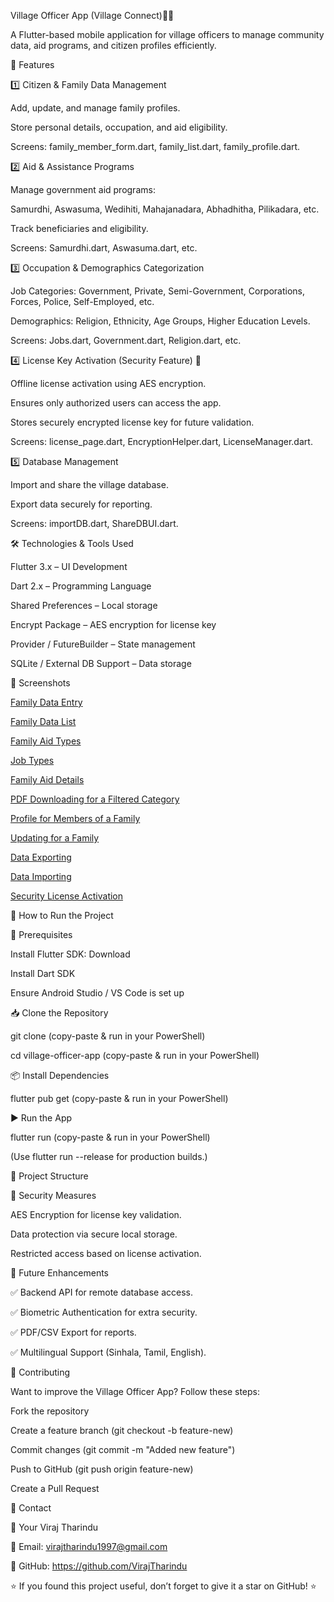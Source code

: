 Village Officer App (Village Connect)📱🏡

A Flutter-based mobile application for village officers to manage community data, aid programs, and citizen profiles efficiently.

📌 Features

1️⃣ Citizen & Family Data Management

Add, update, and manage family profiles.

Store personal details, occupation, and aid eligibility.

Screens: family_member_form.dart, family_list.dart, family_profile.dart.



2️⃣ Aid & Assistance Programs

Manage government aid programs:

Samurdhi, Aswasuma, Wedihiti, Mahajanadara, Abhadhitha, Pilikadara, etc.

Track beneficiaries and eligibility.

Screens: Samurdhi.dart, Aswasuma.dart, etc.


3️⃣ Occupation & Demographics Categorization

Job Categories: Government, Private, Semi-Government, Corporations, Forces, Police, Self-Employed, etc.

Demographics: Religion, Ethnicity, Age Groups, Higher Education Levels.

Screens: Jobs.dart, Government.dart, Religion.dart, etc.


4️⃣ License Key Activation (Security Feature) 🔐

Offline license activation using AES encryption.

Ensures only authorized users can access the app.

Stores securely encrypted license key for future validation.

Screens: license_page.dart, EncryptionHelper.dart, LicenseManager.dart.


5️⃣ Database Management

Import and share the village database.

Export data securely for reporting.

Screens: importDB.dart, ShareDBUI.dart.


🛠️ Technologies & Tools Used

Flutter 3.x – UI Development

Dart 2.x – Programming Language

Shared Preferences – Local storage

Encrypt Package – AES encryption for license key

Provider / FutureBuilder – State management

SQLite / External DB Support – Data storage


📸 Screenshots

[Family Data Entry](https://github.com/VirajTharindu/Village_Officer_App/blob/main/Screenshots/Family%20Data%20Entry.jpg)

[Family Data List](https://github.com/VirajTharindu/Village_Officer_App/blob/main/Screenshots/Family%20Data%20List.jpg)

[Family Aid Types](https://github.com/VirajTharindu/Village_Officer_App/blob/main/Screenshots/Family%20Aid%20Types.jpg)

[Job Types](https://github.com/VirajTharindu/Village_Officer_App/blob/main/Screenshots/Job%20Types.jpg)

[Family Aid Details](https://github.com/VirajTharindu/Village_Officer_App/blob/main/Screenshots/Family%20Aid%20details%20(Samurdi).jpg)

[PDF Downloading for a Filtered Category](https://github.com/VirajTharindu/Village_Officer_App/blob/main/Screenshots/PDF%20Downloading%20Screen%20for%20a%20Filtered%20Category.jpg)

[Profile for Members of a Family](https://github.com/VirajTharindu/Village_Officer_App/blob/main/Screenshots/Profile%20for%20an%20User.jpg)

[Updating for a Family](https://github.com/VirajTharindu/Village_Officer_App/blob/main/Screenshots/Updating%20screen%20for%20an%20User.jpg)

[Data Exporting](https://github.com/VirajTharindu/Village_Officer_App/blob/main/Screenshots/Data%20Exporting.jpg)

[Data Importing](https://github.com/VirajTharindu/Village_Officer_App/blob/main/Screenshots/Data%20Importing.jpg)

[Security License Activation](https://github.com/VirajTharindu/Village_Officer_App/blob/main/Screenshots/Security%20License%20Activation.jpg)



🚀 How to Run the Project


🔧 Prerequisites

Install Flutter SDK: Download

Install Dart SDK

Ensure Android Studio / VS Code is set up


📥 Clone the Repository

git clone  (copy-paste & run in your PowerShell)

cd village-officer-app (copy-paste & run in your PowerShell)


📦 Install Dependencies

flutter pub get (copy-paste & run in your PowerShell)


▶️ Run the App

flutter run (copy-paste & run in your PowerShell)

(Use flutter run --release for production builds.)


📂 Project Structure


🔐 Security Measures

AES Encryption for license key validation.

Data protection via secure local storage.

Restricted access based on license activation.


🎯 Future Enhancements

✅ Backend API for remote database access.

✅ Biometric Authentication for extra security.

✅ PDF/CSV Export for reports.

✅ Multilingual Support (Sinhala, Tamil, English).


🤝 Contributing

Want to improve the Village Officer App? Follow these steps:


Fork the repository

Create a feature branch (git checkout -b feature-new)

Commit changes (git commit -m "Added new feature")

Push to GitHub (git push origin feature-new)

Create a Pull Request


📧 Contact

👤 Your Viraj Tharindu

📧 Email: virajtharindu1997@gmail.com

🔗 GitHub: https://github.com/VirajTharindu


⭐ If you found this project useful, don’t forget to give it a star on GitHub! ⭐

